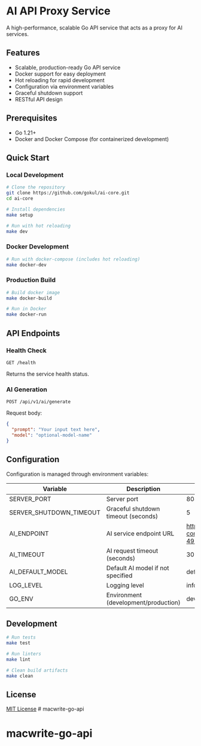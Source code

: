 # AI API Proxy Service

A high-performance, scalable Go API service that acts as a proxy for AI services.

## Features

- Scalable, production-ready Go API service
- Docker support for easy deployment
- Hot reloading for rapid development
- Configuration via environment variables
- Graceful shutdown support
- RESTful API design

## Prerequisites

- Go 1.21+
- Docker and Docker Compose (for containerized development)

## Quick Start

### Local Development

```bash
# Clone the repository
git clone https://github.com/gokul/ai-core.git
cd ai-core

# Install dependencies
make setup

# Run with hot reloading
make dev
```

### Docker Development

```bash
# Run with docker-compose (includes hot reloading)
make docker-dev
```

### Production Build

```bash
# Build docker image
make docker-build

# Run in Docker
make docker-run
```

## API Endpoints

### Health Check

```
GET /health
```

Returns the service health status.

### AI Generation

```
POST /api/v1/ai/generate
```

Request body:
```json
{
  "prompt": "Your input text here",
  "model": "optional-model-name"
}
```

## Configuration

Configuration is managed through environment variables:

| Variable | Description | Default |
|----------|-------------|---------|
| SERVER_PORT | Server port | 8080 |
| SERVER_SHUTDOWN_TIMEOUT | Graceful shutdown timeout (seconds) | 5 |
| AI_ENDPOINT | AI service endpoint URL | https://auto-comment.gokulakrishnanr812-492.workers.dev/ |
| AI_TIMEOUT | AI request timeout (seconds) | 30 |
| AI_DEFAULT_MODEL | Default AI model if not specified | default |
| LOG_LEVEL | Logging level | info |
| GO_ENV | Environment (development/production) | development |

## Development

```bash
# Run tests
make test

# Run linters
make lint

# Clean build artifacts
make clean
```

## License

[MIT License](LICENSE) # macwrite-go-api
# macwrite-go-api
